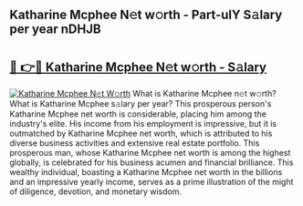 ## Katharine Mcphee N𝚎t w𝚘rth - Part-ulY S𝚊lary per year nDHJB

# <h2><a href="http://gc3lxj.nevu.top/?p=Katharine+Mcphee">🔗 👉🔴 Katharine Mcphee N𝚎t w𝚘rth - S𝚊lary</a></h2>

[![Katharine Mcphee N𝚎t W𝚘rth](https://i.imgur.com/Oavwk0R.jpeg)](http://gc3lxj.nevu.top/?p=Katharine+Mcphee)
What is Katharine Mcphee n𝚎t w𝚘rth? What is Katharine Mcphee s𝚊lary per year?
This prosperous person's Katharine Mcphee net worth is considerable, placing him among the industry's elite. His income from his employment is impressive, but it is outmatched by Katharine Mcphee net worth, which is attributed to his diverse business activities and extensive real estate portfolio. This prosperous man, whose Katharine Mcphee net worth is among the highest globally, is celebrated for his business acumen and financial brilliance. This wealthy individual, boasting a Katharine Mcphee net worth in the billions and an impressive yearly income, serves as a prime illustration of the might of diligence, devotion, and monetary wisdom.

